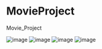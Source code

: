 # MovieProject
Movie_Project


![image](https://github.com/tugrulaydos/MovieProject/assets/62428662/4a915ce9-12f1-476d-8a54-8519e7a1e0da)
![image](https://github.com/tugrulaydos/MovieProject/assets/62428662/0f6fc353-7019-4259-b9f6-017435fd3eed)
![image](https://github.com/tugrulaydos/MovieProject/assets/62428662/23de12c7-b4f1-4755-ab04-a454bae39488)
![image](https://github.com/tugrulaydos/MovieProject/assets/62428662/a0e573d9-3fb5-4dd3-8e5a-8922a39e94b4)
